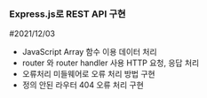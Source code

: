 ### Express.js로 REST API 구현

#2021/12/03

+ JavaScript Array 함수 이용 데이터 처리
+ router 와 router handler 사용 HTTP 요청, 응답 처리
+ 오류처리 미들웨어로 오류 처리 방법 구현
+ 정의 안된 라우터 404 오류 처리 구현
